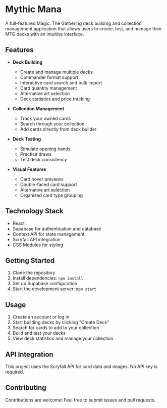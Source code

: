 
# Mythic Mana 

A full-featured Magic: The Gathering deck building and collection management application that allows users to create, test, and manage their MTG decks with an intuitive interface.

## Features

- **Deck Building**
  - Create and manage multiple decks
  - Commander format support
  - Interactive card search and bulk import
  - Card quantity management
  - Alternative art selection
  - Deck statistics and price tracking

- **Collection Management**
  - Track your owned cards
  - Search through your collection
  - Add cards directly from deck builder

- **Deck Testing**
  - Simulate opening hands
  - Practice draws
  - Test deck consistency

- **Visual Features**
  - Card hover previews
  - Double-faced card support
  - Alternative art selection
  - Organized card type grouping

## Technology Stack

- React
- Supabase for authentication and database
- Context API for state management
- Scryfall API integration
- CSS Modules for styling

## Getting Started

1. Clone the repository
2. Install dependencies: `npm install`
3. Set up Supabase configuration
4. Start the development server: `npm start`

## Usage

1. Create an account or log in
2. Start building decks by clicking "Create Deck"
3. Search for cards to add to your collection
4. Build and test your decks
5. View deck statistics and manage your collection

## API Integration

This project uses the Scryfall API for card data and images. No API key is required.

## Contributing

Contributions are welcome! Feel free to submit issues and pull requests.


